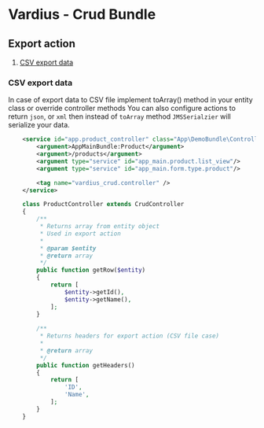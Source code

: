Vardius - Crud Bundle
======================================

Export action
----------------
1. [CSV export data](#csv-export-data)

### CSV export data

In case of export data to CSV file implement toArray() method in your entity class or override controller methods
You can also configure actions to return `json`, or `xml` then instead of `toArray` method `JMSSerialzier` will serialize your data.

``` xml    
    <service id="app.product_controller" class="App\DemoBundle\Controller\ProductController" factory-service="vardius_crud.controller.factory" factory-method="get">
        <argument>AppMainBundle:Product</argument>
        <argument>/products</argument>
        <argument type="service" id="app_main.product.list_view"/>
        <argument type="service" id="app_main.form.type.product"/>

        <tag name="vardius_crud.controller" />
    </service>
```

``` php
    class ProductController extends CrudController
    {
        /**
         * Returns array from entity object
         * Used in export action
         *
         * @param $entity
         * @return array
         */
        public function getRow($entity)
        {
            return [
                $entity->getId(),
                $entity->getName(),
            ];
        }
    
        /**
         * Returns headers for export action (CSV file case)
         *
         * @return array
         */
        public function getHeaders()
        {
            return [
                'ID',
                'Name',
            ];
        }
    }
```
